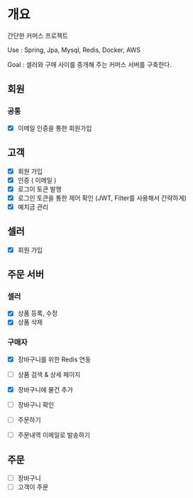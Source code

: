 # 개요
간단한 커머스 프로젝트 

Use : Spring, Jpa, Mysql, Redis, Docker, AWS

Goal : 셀러와 구매 사이를 중개해 주는 커머스 서버를 구축한다. 


## 회원
### 공통
- [x] 이메일 인증을 통한 회원가입

## 고객
- [x] 회원 가입
- [x] 인증 ( 이메일 )
- [x] 로그이 토큰 발행
- [x] 로그인 토큰을 통한 제어 확인 (JWT, Filter를 사용해서 간략하게)
- [x] 예치금 관리

## 셀러
- [x] 회원 가입

## 주문 서버
### 셀러
- [x] 상품 등록, 수정
- [x] 상품 삭제

### 구매자
- [x] 장바구니를 위한 Redis 연동 
- [ ] 상품 검색 & 상세 페이지
- [x] 장바구니에 물건 추가
- [ ] 장바구니 확인
- [ ] 주문하기
- [ ] 주문내역 이메일로 발송하기 


## 주문
- [ ] 장바구니
- [ ] 고객이 주문
